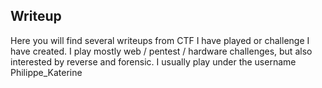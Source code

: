 ## Writeup
Here you will find several writeups from CTF I have played or challenge I have created.
I play mostly web / pentest / hardware challenges, but also interested by reverse and forensic. 
I usually play under the username Philippe_Katerine
